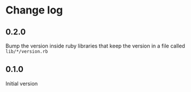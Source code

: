 # Change log

## 0.2.0

Bump the version inside ruby libraries that keep the version in a file called `lib/*/version.rb`

## 0.1.0

Initial version